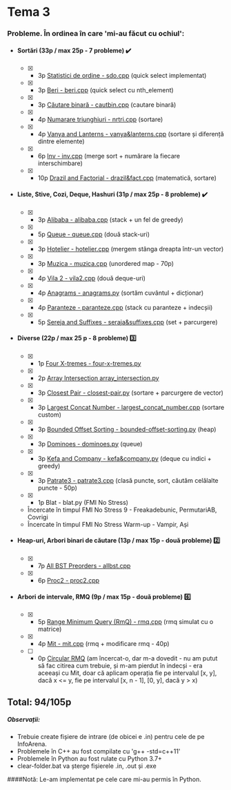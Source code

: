 # Tema 3

### Probleme. În ordinea în care 'mi-au făcut cu ochiul':

* #### Sortări (33p / max 25p - 7 probleme) ✔️
	* [x] - 3p [Statistici de ordine - sdo.cpp](https://www.infoarena.ro/problema/sdo) (quick select implementat)
	* [x] - 3p [Beri - beri.cpp](https://www.infoarena.ro/problema/beri) (quick select cu nth_element)
	* [x] - 3p [Căutare binară - cautbin.cpp](https://www.infoarena.ro/problema/cautbin) (cautare binară)
	* [x] - 4p [Numarare triunghiuri - nrtri.cpp](https://www.infoarena.ro/problema/nrtri) (sortare)
	* [x] - 4p [Vanya and Lanterns - vanya&lanterns.cpp](https://codeforces.com/problemset/problem/492/B) (sortare și diferență dintre elemente)
	* [x] - 6p [Inv - inv.cpp](https://www.infoarena.ro/problema/inv) (merge sort + numărare la fiecare interschimbare)
	* [x] - 10p [Drazil and Factorial - drazil&fact.cpp](https://codeforces.com/problemset/problem/515/C) (matematică, sortare)

* #### Liste, Stive, Cozi, Deque, Hashuri (31p / max 25p - 8 probleme) ✔️
	* [x] - 3p [Alibaba - alibaba.cpp](https://www.infoarena.ro/problema/alibaba) (stack + un fel de greedy)
	* [x] - 5p [Queue - queue.cpp](https://www.infoarena.ro/problema/queue) (două stack-uri)
	* [x] - 3p [Hotelier - hotelier.cpp](https://codeforces.com/problemset/problem/1200/A) (mergem stânga dreapta într-un vector)
	* [x] - 3p [Muzica - muzica.cpp](https://www.infoarena.ro/problema/muzica) (unordered map - 70p)
	* [x] - 4p [Vila 2 - vila2.cpp](https://www.infoarena.ro/problema/vila2) (două deque-uri)
	* [x] - 4p [Anagrams - anagrams.py](https://csacademy.com/contest/archive/task/anagrams/statement/) (sortăm cuvântul + dicționar)
	* [x] - 4p [Paranteze - paranteze.cpp](https://www.infoarena.ro/problema/paranteze) (stack cu paranteze + indecșii)
	* [x] - 5p [Sereja and Suffixes - seraja&suffixes.cpp](https://codeforces.com/problemset/problem/368/B) (set + parcurgere)
	
* #### Diverse (22p / max 25 p - 8 probleme) 3️⃣
	* [x] - 1p [Four X-tremes - four-x-tremes.py](https://csacademy.com/contest/interview-archive/task/four-x-tremes/)
	* [x] - 2p [Array Intersection array_intersection.py](https://www.csacademy.com/contest/interview-archive/task/array-intersection/)
	* [x] - 3p [Closest Pair - closest-pair.py](https://csacademy.com/contest/interview-archive/task/closest-pair/) (sortare + parcurgere de vector)
	* [x] - 3p [Largest Concat Number - largest_concat_number.cpp](https://csacademy.com/contest/interview-archive/task/largest-concat-number/) (sortare custom)
	* [x] - 3p [Bounded Offset Sorting - bounded-offset-sorting.py](https://csacademy.com/contest/interview-archive/task/Bounded-offset-sorting/) (heap)
	* [x] - 3p [Dominoes - dominoes.py](https://csacademy.com/contest/archive/task/dominoes/statement/) (queue)
	* [x] - 3p [Kefa and Company - kefa&company.py](https://codeforces.com/contest/580/problem/B) (deque cu indici + greedy)
	* [x] - 3p [Patrate3 - patrate3.cpp](https://www.infoarena.ro/problema/patrate3) (clasă puncte, sort, căutăm celălalte puncte - 50p)
	
	* [x] - 1p Blat - blat.py (FMI No Stress)
	* Încercate în timpul FMI No Stress 9 - Freakadebunic, PermutariAB, Covrigi
	* Încercate în timpul FMI No Stress Warm-up - Vampir, Ași

* #### Heap-uri, Arbori binari de căutare (13p / max 15p - două probleme) 2️⃣
	* [x] - 7p [All BST Preorders - allbst.cpp](https://csacademy.com/contest/interview-archive/task/all-bst-preorders/)
	* [x] - 6p [Proc2 - proc2.cpp](https://www.infoarena.ro/problema/proc2)

* #### Arbori de intervale, RMQ (9p / max 15p - două probleme) 6️⃣
	* [x] - 5p [Range Minimum Query (RmQ) - rmq.cpp](https://www.infoarena.ro/problema/rmq) (rmq simulat cu o matrice)
	* [x] - 4p [Mit - mit.cpp](https://www.infoarena.ro/problema/mit) (rmq + modificare rmq - 40p)
	* [ ] - 0p [Circular RMQ](https://codeforces.com/problemset/problem/52/C) (am încercat-o, dar m-a dovedit - nu am putut să fac citirea cum trebuie, și m-am pierdut în indecși - era aceeași cu Mit, doar că aplicam operația fie pe intervalul [x, y], dacă x <= y, fie pe intervalul [x, n - 1], [0, y], dacă y > x)

## Total: 94/105p

##### Observații:
* Trebuie create fișiere de intrare (de obicei e <numele-problemei>.in) pentru cele de pe InfoArena.
* Problemele în C++ au fost compilate cu 'g++ -std=c++11'
* Problemele în Python au fost rulate cu Python 3.7+
* clear-folder.bat va șterge fișierele .in, .out și .exe
	
####Notă: Le-am implementat pe cele care mi-au permis în Python.
